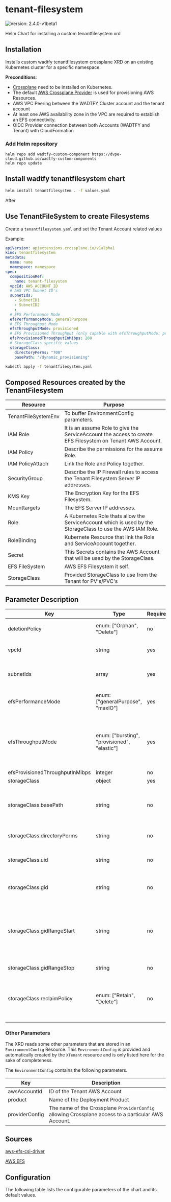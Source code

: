 # tenant-filesystem

![Version: 2.4.0-v1beta1](https://img.shields.io/badge/Version-2.4.0--v1beta1-informational?style=flat-square)

Helm Chart for installing a custom tenantfilesystem xrd

## Installation
Installs custom wadtfy tenantfilesystem crossplane XRD on an existing Kubernetes cluster for a specific namespace.

**Preconditions**:
* [Crossplane](https://crossplane.io) need to be installed on Kubernetes.
* The default [AWS Crossplane Provider](https://github.com/crossplane-contrib/provider-aws) is used for provisioning AWS Resources.
* AWS VPC Peering between the WADTFY Cluster account and the tenant account
* At least one AWS availability zone in the VPC are required to establish an EFS connectivity.
* OIDC Provider connection between both Accounts (WADTFY and Tenant) with CloudFormation

### Add Helm repository

```shell
helm repo add wadtfy-custom-component https://dvpe-cloud.github.io/wadtfy-custom-components
helm repo update
```

## Install wadtfy tenantfilesystem chart

```sh
helm install tenantfilesystem . -f values.yaml
```

After

## Use TenantFileSystem to create Filesystems

Create a `tenantfilesystem.yaml` and set the Tenant Account related values

Example:

```yaml
apiVersion: apiextensions.crossplane.io/v1alpha1
kind: tenantfilesystem
metadata:
  name: name
  namespace: namespace
spec:
  compositionRef:
    name: tenant-filesystem
  vpcId: AWS_ACCOUNT_ID
  # AWS VPC Subnet ID's
  subnetIds:
    - SubnetID1
    - SubnetID2
    :
  # EFS Performance Mode
  efsPerformanceMode: generalPurpose
  # EFS Throughput Mode
  efsThroughputMode: provisioned
  # EFS Provisioned Throughput (only capable with efsThroughputMode: provisioned)
  efsProvisionedThroughputInMibps: 200
  # StorageClass specific values
  storageClass:
    directoryPerms: "700"
    basePath: "/dynamic_provisioning"
```

```sh
kubectl apply -f tenantfilesystem.yaml
```

## Composed Resources created by the TenantFilesystem

| Resource | Purpose |
|----------|---------|
| TenantFileSystemEnv | To buffer EnvironmentConfig parameters. |
| IAM Role | It is an assume Role to give the ServiceAccount the access to create EFS Filesystem on Tenant AWS Account. |
| IAM Policy | Describe the permissions for the assume Role. |
| IAM PolicyAttach | Link the Role and Policy together. |
| SecurityGroup | Describe the IP Firewall rules to access the Tenant Filesystem Server IP addresses. |
| KMS Key | The Encryption Key for the EFS Filesystem. |
| Mounttargets | The EFS Server IP addresses. |
| Role | A Kubernetes Role thats allow the ServiceAccount which is used by the StorageClass to use the AWS IAM Role. |
| RoleBinding | Kubernete Resource that link the Role and ServiceAccount together. |
| Secret | This Secrets contains the AWS Account that will be used by the StorageClass. |
| EFS FileSystem | AWS EFS Filesystem it self. |
| StorageClass | Provided StorageClass to use from the Tenant for PV's/PVC's |

## Parameter Description

| Key | Type | Required | Description |
|-----|------|----------|-------------|
| deletionPolicy | enum: ["Orphan", "Delete"] | no | Set the crossplane deletion policy on all resources that will be created. `Default: delete`. |
| vpcId | string | yes | ID of the VPC (Virtual Private Network) in which `vpcSubnetId's` are running. |
| subnetIds | array | yes | ID's of the Subnet's from the `vpcId`. At least two subnetIds should be used due to availability reasons. |
| efsPerformanceMode | enum: ["generalPurpose", "maxIO"] | yes | The performance mode this EFS instance should operate in. See [EFS Performance](https://docs.aws.amazon.com/efs/latest/ug/performance.html) for details. |
| efsThroughputMode | enum: ["bursting", "provisioned", "elastic"] | yes | Specifies the throughput mode for the file system, either bursting or provisioned. If you set ThroughputMode to provisioned, you must also set a value for ProvisionedThroughputInMibps. See [EFS Throughput Modes|](https://docs.aws.amazon.com/efs/latest/ug/performance.html#throughput-modes) for details. |
| efsProvisionedThroughputInMibps | integer | no | Set the Throughput in Mib/s. |
| storageClass | object | yes | - |
| storageClass.basePath | string | no | Path under which access points for dynamic provisioning is created. If this parameter is not specified, access points are created under the root directory of the file system. |
| storageClass.directoryPerms | string | no | Directory permissions for AWS EFS Access Point root directory creation. |
| storageClass.uid | string | no | POSIX user Id to be applied for Access Point root directory creation and for user identity enforcement. |
| storageClass.gid | string | no | POSIX group Id to be applied for Access Point root directory creation and for user identity enforcement. |
| storageClass.gidRangeStart | string | no | Start range of the POSIX group Id to be applied for Access Point root directory creation and for user identity enforcement. Not used if uid/gid is set. For user identity enforcement, this value will be applied as both the uid and the gid. |
| storageClass.gidRangeStop | string | no | End range of the POSIX group Id. Not used if uid/gid is set. |
| storageClass.reclaimPolicy | enum: ["Retain", "Delete"] | no | PersistentVolumes that are dynamically created by a StorageClass will have the reclaim policy specified in the reclaimPolicy field of the class, which can be either Delete or Retain. `Default: Delete`. |

### Other Parameters

The XRD reads some other parameters that are stored in an `EnvironmentConfig` Resource.
This `EnvironmentConfig` is provided and automatically created by the `XTenant` resource and is only listed here for the sake of completeness.

The `EnvironmentConfig` contains the following parameters.

| Key | Description |
|-----|-------------|
| awsAccountId | ID of the Tenant AWS Account |
| product | Name of the Deployment Product |
| providerConfig | The name of the Crossplane `ProviderConfig` allowing Crossplane access to a particular AWS Account. |

## Sources

[aws-efs-csi-driver](https://github.com/kubernetes-sigs/aws-efs-csi-driver)

[AWS EFS](https://docs.aws.amazon.com/efs/latest/ug/whatisefs.html)

## Configuration

The following table lists the configurable parameters of the chart and its default values.

